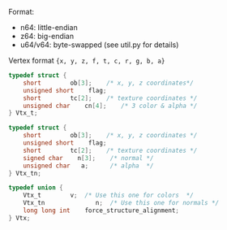 Format:
 - n64: little-endian
 - z64: big-endian
 - u64/v64: byte-swapped (see util.py for details)


Vertex format `{x, y, z, f, t, c, r, g, b, a}`

```c
typedef struct {
    short        ob[3];    /* x, y, z coordinates*/
    unsigned short    flag;
    short        tc[2];    /* texture coordinates */
    unsigned char    cn[4];    /* 3 color & alpha */
} Vtx_t;

typedef struct {
    short        ob[3];    /* x, y, z coordinates */
    unsigned short    flag;
    short        tc[2];    /* texture coordinates */
    signed char    n[3];    /* normal */
    unsigned char   a;      /* alpha  */
} Vtx_tn;

typedef union {
    Vtx_t        v;  /* Use this one for colors  */
    Vtx_tn              n;  /* Use this one for normals */
    long long int    force_structure_alignment;
} Vtx;
```
